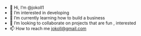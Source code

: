 - 👋 Hi, I’m @jokoll1 
- 👀 I’m interested in developing
- 🌱 I’m currently learning how to build a business
- 💞️ I’m looking to collaborate on projects that are fun , interested
- 📫 How to reach me jokoll@gmail.com

<!---
jokoll1/jokoll1 is a ✨ special ✨ repository because its `README.md` (this file) appears on your GitHub profile.
You can click the Preview link to take a look at your changes.
--->
